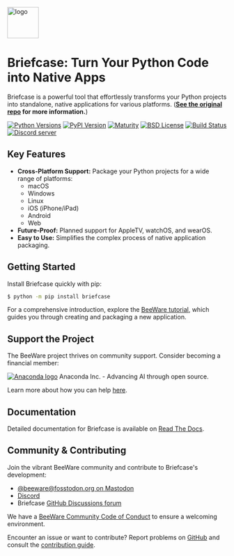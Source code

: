 [<img src="https://beeware.org/project/briefcase/briefcase.png" width="72" alt="logo" />](https://beeware.org/briefcase)

# Briefcase: Turn Your Python Code into Native Apps

Briefcase is a powerful tool that effortlessly transforms your Python projects into standalone, native applications for various platforms. (**[See the original repo](https://github.com/beeware/briefcase) for more information.**)

[![Python Versions](https://img.shields.io/pypi/pyversions/briefcase.svg)](https://pypi.python.org/pypi/briefcase)
[![PyPI Version](https://img.shields.io/pypi/v/briefcase.svg)](https://pypi.python.org/pypi/briefcase)
[![Maturity](https://img.shields.io/pypi/status/briefcase.svg)](https://pypi.python.org/pypi/briefcase)
[![BSD License](https://img.shields.io/pypi/l/briefcase.svg)](https://github.com/beeware/briefcase/blob/main/LICENSE)
[![Build Status](https://github.com/beeware/briefcase/workflows/CI/badge.svg?branch=main)](https://github.com/beeware/briefcase/actions)
[![Discord server](https://img.shields.io/discord/836455665257021440?label=Discord%20Chat&logo=discord&style=plastic)](https://beeware.org/bee/chat/)

## Key Features

*   **Cross-Platform Support:** Package your Python projects for a wide range of platforms:
    *   macOS
    *   Windows
    *   Linux
    *   iOS (iPhone/iPad)
    *   Android
    *   Web
*   **Future-Proof:** Planned support for AppleTV, watchOS, and wearOS.
*   **Easy to Use:** Simplifies the complex process of native application packaging.

## Getting Started

Install Briefcase quickly with pip:

```bash
$ python -m pip install briefcase
```

For a comprehensive introduction, explore the [BeeWare tutorial](https://docs.beeware.org), which guides you through creating and packaging a new application.

## Support the Project

The BeeWare project thrives on community support.  Consider becoming a financial member:

[![Anaconda logo](https://beeware.org/community/members/anaconda/anaconda-large.png)](https://anaconda.com/)
Anaconda Inc. - Advancing AI through open source.

Learn more about how you can help [here](https://beeware.org/community/members/).

## Documentation

Detailed documentation for Briefcase is available on [Read The Docs](https://briefcase.readthedocs.io).

## Community & Contributing

Join the vibrant BeeWare community and contribute to Briefcase's development:

*   [@beeware@fosstodon.org on Mastodon](https://fosstodon.org/@beeware)
*   [Discord](https://beeware.org/bee/chat/)
*   Briefcase [GitHub Discussions forum](https://github.com/beeware/briefcase/discussions)

We have a [BeeWare Community Code of Conduct](https://beeware.org/community/behavior/) to ensure a welcoming environment.

Encounter an issue or want to contribute?  Report problems on [GitHub](https://github.com/beeware/briefcase/issues) and consult the [contribution guide](https://briefcase.readthedocs.io/en/latest/how_to/contribute/index.html).